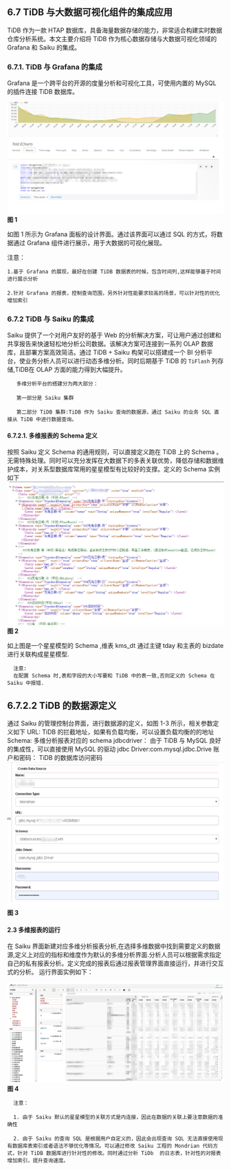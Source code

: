 ## 6.7 TiDB 与大数据可视化组件的集成应用

TiDB 作为一款 HTAP 数据库，具备海量数据存储的能力，非常适合构建实时数据仓库分析系统。本文主要介绍将 TiDB 作为核心数据存储与大数据可视化领域的 Grafana 和 Saiku 的集成。

### 6.7.1. TiDB 与 Grafana 的集成

Grafana 是一个跨平台的开源的度量分析和可视化工具，可使用内置的 MySQL 的插件连接 TiDB 数据库。

![Alt](../../res/session4/chapter6/tidb-siku-grafana/1.png__original)
**图 1**

如图 1 所示为 Grafana 面板的设计界面。通过该界面可以通过 SQL 的方式，将数据通过 Grafana  组件进行展示，用于大数据的可视化展现。
      
  注意：
  
    1.基于 Grafana 的展现，最好在创建 TiDB 数据表的时候，包含时间列,这样能够基于时间进行展示分析
    
    2.针对 Grafana 的报表，控制查询范围，另外针对性能要求较高的场景，可以针对性的优化增加索引      
    
### 6.7.2 TiDB 与 Saiku 的集成

 Saiku 提供了一个对用户友好的基于 Web 的分析解决方案，可让用户通过创建和共享报告来快速轻松地分析公司数据。该解决方案可连接到一系列 OLAP 数据库，且部署方案高效简洁。通过 TiDB + Saiku 构架可以搭建成一个 BI 分析平台，使业务分析人员可以进行动态多维分析。同时后期基于 TiDB 的 `TiFlash` 列存储,TiDB在 OLAP 方面的能力得到大幅提升。
       
       多维分析平台的搭建分为两大部分：
       
       第一部分是 Saiku 集群
       
       第二部分 TiDB 集群:TiDB 作为 Saiku 查询的数据源，通过 Saiku 的业务 SQL 直接从 TiDB 中进行数据查询。
       
#### 6.7.2.1. 多维报表的 Schema 定义

按照 Saiku 定义 Schema 的通用规则，可以直接定义跑在 TiDB 上的 Schema 。无需特殊处理。同时可以充分发挥在大数据下的多表关联优势，降低存储和数据维护成本，对关系型数据库常用的星星模型有比较好的支撑。定义的 Schema 实例如下
![Alt](../../res/session4/chapter6/tidb-siku-grafana/2.png__original)
**图 2**
     
如上图是一个星星模型的 Schema ,维表 kms_dt 通过主键 tday 和主表的 bizdate 进行关联构成星星模型.
            
      注意:   
      在配置 Schema 时,表和字段的大小写要和 TiDB 中的表一致,否则定义的 Schema 在 Saiku 中报错.
   
## 6.7.2.2 TiDB 的数据源定义

通过 Saiku 的管理控制台界面，进行数据源的定义，如图 1-3 所示，相关参数定义如下
   URL:
         TiDB 的拦截地址，如果有负载均衡，可以设置负载均衡的的地址
  Schema:
        多维分析报表对应的 schema
  jdbcdriver：
        由于 TiDB 与 MySQL 良好的集成性，可以直接使用 MySQL 的驱动 jdbc Driver:com.mysql.jdbc.Drive
 账户和密码：
       TiDB 的数据库访问密码
![Alt](../../res/session4/chapter6/tidb-siku-grafana/3.png__original)
**图 3**

#### 2.3 多维报表的运行

 在 Saiku 界面新建对应多维分析报表分析,在选择多维数据中找到需要定义的数据源,定义上对应的指标和维度作为默认的多维分析界面.分析人员可以根据需求指定自己的私有报表分析。定义完成的报表后通过报表管理界面直接运行，并进行交互式的分析。 运行界面实例如下：
 
   ![Alt](../../res/session4/chapter6/tidb-siku-grafana/4.png__original)
**图 4**

      注意：
 
      1. 由于 Saiku 默认的星星模型的关联方式是内连接，因此在数据的关联上要注意数据的准确性
 
      2. 由于 Saiku 的查询 SQL 是根据用户自定义的，因此会出现查询 SQL 无法直接使用现有数据库表索引或者语法不够优化等情况。可以通过修改 Saiku 工程的 Mondrian 代码方式，针对 TiDB 数据库进行针对性的修改。同时通过分析 TiDb  的日志表，针对性的对报表增加索引，提升查询速度。

    
   
